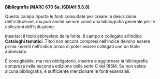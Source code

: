 **Bibliografia (MARC 670 $a; ISDIAH 5.6.8)**

Questo campo riporta le fonti consultate per creare la descrizione dell’istituzione, ma può anche servire come una bibliografia generale per le collezioni dell’istituzione.&nbsp; 

Inserisci il titolo abbreviato della fonte. Il campo è collegato all’indice **Cataloghi tematici**. Titoli non ancora compresi nell’indice devono essere prima inseriti nell’indice prima di poter essere collegati con un titolo abbreviato.

È consigliabile, ma non obbligatorio, inserire e aggiornare la bibliografia compresa nella seconda edizione della serie C del RISM. Se non esiste alcuna bibliografia, è sufficiente menzionare le fonti essenziali.